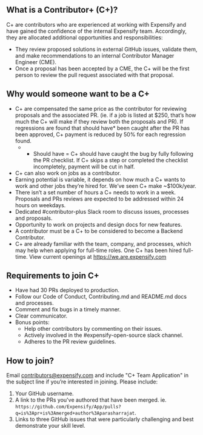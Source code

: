 ## What is a Contributor+ (C+)?  
C+ are contributors who are experienced at working with Expensify and have gained the confidence of the internal Expensify team. Accordingly, they are allocated additional opportunities and responsibilities:
  - They review proposed solutions in external GitHub issues, validate them, and make recommendations to an internal Contributor Manager Engineer (CME).
  - Once a proposal has been accepted by a CME, the C+ will be the first person to review the pull request associated with that proposal.

## Why would someone want to be a C+
- C+ are compensated the same price as the contributor for reviewing proposals and the associated PR. (ie. if a job is listed at $250, that’s how much the C+ will make if they review both the proposals and PR).  If regressions are found that should have* been caught after the PR has been approved, C+ payment is reduced by 50% for each regression found.
  - * Should have = C+ should have caught the bug by fully following the PR checklist.  If C+ skips a step or completed the checklist incompletely, payment will be cut in half.   
- C+ can also work on jobs as a contributor.
- Earning potential is variable, it depends on how much a C+ wants to work and other jobs they’re hired for.  We’ve seen C+ make ~$100k/year.  
- There isn’t a set number of hours a C+ needs to work in a week. Proposals and PRs reviews are expected to be addressed within 24 hours on weekdays. 
- Dedicated #contributor-plus Slack room to discuss issues, processes and proposals.
- Opportunity to work on projects and design docs for new features.
- A contributor must be a C+ to be considered to become a Backend Contributor.
- C+ are already familiar with the team, company, and processes, which may help when applying for full-time roles. One C+ has been hired full-time. View current openings at https://we.are.expensify.com

## Requirements to join C+
- Have had 30 PRs deployed to production.  
- Follow our Code of Conduct, Contributing.md and README.md docs and processes.
- Comment and fix bugs in a timely manner.
- Clear communicator.
- Bonus points:
  - Help other contributors by commenting on their issues. 
  - Actively involved in the #expensify-open-source slack channel.
  - Adheres to the PR review guidelines.

## How to join?

Email contributors@expensify.com and include "C+ Team Application" in the subject line if you’re interested in joining. Please include:
1. Your GitHub username.
2. A link to the PRs you've authored that have been merged. ie. `https://github.com/Expensify/App/pulls?q=is%3Apr+is%3Amerged+author%3Aparasharrajat`.
3. Links to three GitHub issues that were particularly challenging and best demonstrate your skill level.
